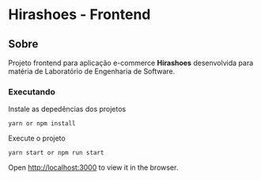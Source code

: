 # Hirashoes - Frontend

## Sobre
Projeto frontend para aplicação e-commerce **Hirashoes** desenvolvida para matéria de Laboratório de Engenharia de Software.

### Executando
Instale as depedências dos projetos
```
yarn or npm install
```

Execute o projeto
```
yarn start or npm run start
```
Open [http://localhost:3000](http://localhost:3000) to view it in the browser.



